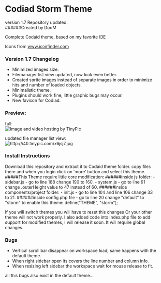 Codiad Storm Theme
==================
version 1.7
Repository updated.  
######Created by DooM

Complete Codaid theme, based on my favorite IDE  

Icons from www.iconfinder.com

### Version 1.7 Changelog
- Minimized images size.
- Filemanager list view updated, now look even better.
- Created sprite images instead of separate images in order to minimize hits and number of loaded objects.
- Minimalistic theme.
- Plugins should work fine, little graphic bugs may occur.
- New favicon for Codiad.

### Preview:
full:  
<img src="http://i43.tinypic.com/54pol.jpg" border="0" alt="Image and video hosting by TinyPic">

updated file manager list view:  
<img src="http://i44.tinypic.com/124g7md.png" border="0" alt="http://i40.tinypic.com/x6jsj7.jpg">

### Install Instructions
Download this repository and extract it to Codaid theme folder.
copy files there and when you login click on 'more' button and select this theme.
#####This Theme require little core modification:
######inside js folder:
    - sidebar.js - go to line 188 change 190 to 160.
    - system.js - go to line 91 change .outerHeight value to 47 instead of 60.
######inside components/project folder:
    - init.js - go to line 104 and line 106 change 33 to 21.
######inside config.php file
    - go to line 20 change "default" to "storm" to enable this theme: define("THEME", "storm");
    
If you will switch themes you will have to reset this changes
Or your other theme will not work properly.
I also added code into index.php file to add support for modified themes, I will release it soon.
It will require global changes.

### Bugs

- Vertical scroll bar disappear on workspace load, same happens with the default theme.
- When right sidebar open its covers the line number and column info.
- When resizing left sidebar the workspace wait for mouse release to fit.

all this bugs also exist in the default theme...
